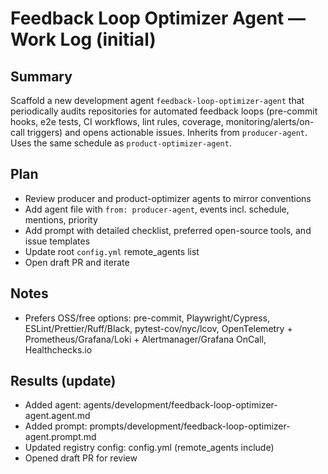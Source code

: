 # Feedback Loop Optimizer Agent — Work Log (initial)

## Summary
Scaffold a new development agent `feedback-loop-optimizer-agent` that periodically audits repositories for automated feedback loops (pre-commit hooks, e2e tests, CI workflows, lint rules, coverage, monitoring/alerts/on-call triggers) and opens actionable issues. Inherits from `producer-agent`. Uses the same schedule as `product-optimizer-agent`.

## Plan
- Review producer and product-optimizer agents to mirror conventions
- Add agent file with `from: producer-agent`, events incl. schedule, mentions, priority
- Add prompt with detailed checklist, preferred open-source tools, and issue templates
- Update root `config.yml` remote_agents list
- Open draft PR and iterate

## Notes
- Prefers OSS/free options: pre-commit, Playwright/Cypress, ESLint/Prettier/Ruff/Black, pytest-cov/nyc/lcov, OpenTelemetry + Prometheus/Grafana/Loki + Alertmanager/Grafana OnCall, Healthchecks.io

## Results (update)
- Added agent: agents/development/feedback-loop-optimizer-agent.agent.md
- Added prompt: prompts/development/feedback-loop-optimizer-agent.prompt.md
- Updated registry config: config.yml (remote_agents include)
- Opened draft PR for review

